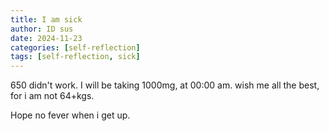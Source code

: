 ```yaml
---
title: I am sick
author: ID sus
date: 2024-11-23
categories: [self-reflection]
tags: [self-reflection, sick]
---
```


650 didn't work. I will be taking 1000mg, at 00:00 am. wish me all the best, for i am not 64+kgs. 

Hope no fever when i get up.

